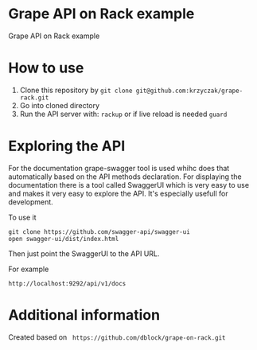 Grape API on Rack example
=====================
Grape API on Rack example

# How to use
1. Clone this repository by ```git clone git@github.com:krzyczak/grape-rack.git```
2. Go into cloned directory
3. Run the API server with: ```rackup``` or if live reload is needed ```guard```

# Exploring the API
For the documentation grape-swagger tool is used whihc does that automatically based on the API methods declaration.
For displaying the documentation there is a tool called SwaggerUI which is very easy to use and makes it very easy to explore the API. It's especially usefull for development.

To use it
 ```
 git clone https://github.com/swagger-api/swagger-ui
 open swagger-ui/dist/index.html
 ```
 Then just point the SwaggerUI to the API URL.

 For example
 ```
 http://localhost:9292/api/v1/docs
 ```
 
 # Additional information
 Created based on ``` https://github.com/dblock/grape-on-rack.git```
